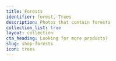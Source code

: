 ```yaml
---
title: Forests
identifier: forest, Trees
description: Photos that contain forests
collection_list: true
layout: collection
cta_heading: Looking for more products?
slug: shop-forests
icon: trees
---
```

